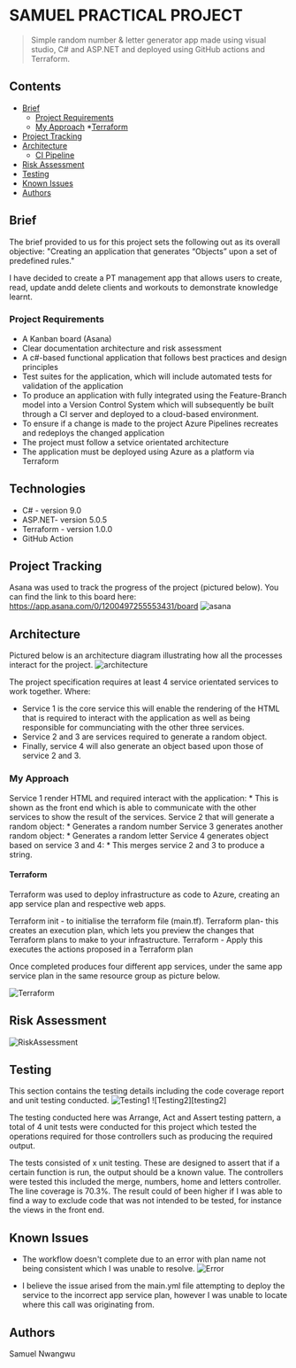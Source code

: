 # SAMUEL PRACTICAL PROJECT 
> Simple random number & letter generator app made using visual studio, C# and ASP.NET and deployed using GitHub actions and Terraform.

## Contents
* [Brief](#brief)
   * [Project Requirements](#project-requirements)
   * [My Approach](#my-approach)
	*[Terraform](#terraform)
* [Project Tracking](#project-tracking)
* [Architecture](#architecture)
   * [CI Pipeline](#ci-pipeline)
* [Risk Assessment](#risk-assessment)
* [Testing](#testing)
* [Known Issues](#known-issues)
* [Authors](#authors)

## Brief
The brief provided to us for this project sets the following out as its overall objective:
"Creating an application that generates “Objects” upon a set of predefined rules."

I have decided to create a PT management app that allows users to create, read, update andd delete clients and workouts to demonstrate knowledge learnt. 

### Project Requirements

* A Kanban board (Asana)
* Clear documentation architecture and risk assessment
* A c#-based functional application that follows best practices and design principles
* Test suites for the application, which will include automated tests for validation of the application
* To produce an application with fully integrated using the Feature-Branch model into a Version Control System which will subsequently be built through a CI server and deployed to a cloud-based environment.
* To ensure if a change is made to the project Azure Pipelines recreates and redeploys the changed application
* The project must follow a setvice orientated architecture
* The application must be deployed using Azure as a platform via Terraform

## Technologies
* C# - version 9.0
* ASP.NET- version 5.0.5
* Terraform - version 1.0.0
* GitHub Action

## Project Tracking
Asana was used to track the progress of the project (pictured below). You can find the link to this board here: https://app.asana.com/0/1200497255553431/board
![asana][asana]

## Architecture 
Pictured below is an architecture diagram illustrating how all the processes interact for the project. 
![architecture][architecture]

The project specification requires at least 4 service orientated services to work together.
Where:
* Service 1 is the core service this will enable the rendering of the HTML that is required to interact with the application as well as being responsible for communciating with the other three services. 
* Service 2 and 3 are services required to generate a random object.  
* Finally, service 4 will also generate an object based upon those of service 2 and 3.

### My Approach
Service 1 render HTML and required interact with the application:
      * This is shown as the front end which is able to communicate with the other services to show the result of the services.
Service 2 that will generate a random object:
      * Generates a random number
Service 3 generates another random object:
      * Generates a random letter 
Service 4 generates object based on service 3 and 4:
      * This merges service 2 and 3 to produce a string.

#### Terraform
Terraform was used to deploy infrastructure as code to Azure, creating an app service plan and respective web apps.

Terraform init - to initialise the terraform file (main.tf). 
Terraform plan- this creates an execution plan, which lets you preview the changes that Terraform plans to make to your infrastructure. 
Terraform - Apply this executes the actions proposed in a Terraform plan

Once completed produces four different app services, under the same app service plan in the same resource group as picture below.

![Terraform][terraform]


## Risk Assessment
![RiskAssessment][riskassessment]

## Testing 
This section contains the testing details including the code coverage report and unit testing conducted.
![Testing1][testing1]
![Testing2][testing2]

The testing conducted here was Arrange, Act and Assert testing pattern, a total of 4 unit tests were conducted for this project which tested the operations required for those controllers such as producing the required output.

The tests consisted of x unit testing. These are designed to assert that if a certain function is run, the output should be a known value. 
The controllers were tested this included the merge, numbers, home and letters controller. 
The line coverage is 70.3%. The result could of been higher if I was able to find a way to exclude code that was not intended to be tested, for instance the views in the front end.


## Known Issues
* The workflow doesn't complete due to an error with plan name not being consistent which I was unable to resolve. 
![Error][error]

* I believe the issue arised from the main.yml file attempting to deploy the service to the incorrect app service plan, however I was unable to locate where this call was originating from. 

## Authors
Samuel Nwangwu



[architecture]: https://imgur.com/vBsTqu6.png
[asana]: https://i.imgur.com/X3SnjbC.png
[riskassessment]: https://i.imgur.com/fNKPJB4.png
[testing1]: https://i.imgur.com/894sftn.png
[tesing2]: https://i.imgur.com/IYbR1vQ.png
[error]: https://i.imgur.com/nxOuiVh.png
[Terraform]: https://i.imgur.com/muFP8Bj.png

